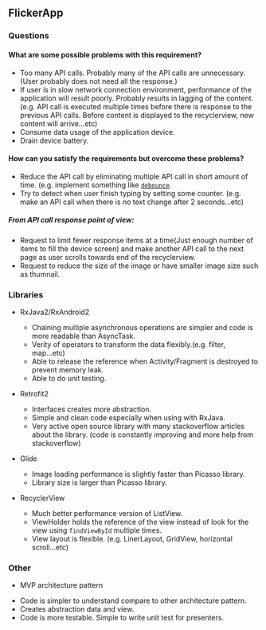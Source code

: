 FlickerApp
----------

### Questions

#### What are some possible problems with this requirement?
 - Too many API calls. Probably many of the API calls are unnecessary.(User probably does not need all the response.)
 - If user is in slow network connection environment, performance of the application will result poorly. Probably results in lagging of the content. (e.g. API call is executed multiple times before there is response to the previous API calls. Before content is displayed to the recyclerview, new content will arrive...etc)
 - Consume data usage of the application device.
 - Drain device battery.

#### How can you satisfy the requirements but overcome these problems?
 - Reduce the API call by eliminating multiple API call in short amount of time. (e.g. implement something like [`debounce`](http://reactivex.io/documentation/operators/debounce.html).
 - Try to detect when user finish typing by setting some counter. (e.g. make an API call when there is no text change after 2 seconds...etc)

##### From API call response point of view:
 - Request to limit fewer response items at a time(Just enough number of items to fill the device screen) and make another API call to the next page as user scrolls towards end of the recyclerview.
 - Request to reduce the size of the image or have smaller image size such as thumnail.

 ### Libraries

 - RxJava2/RxAndroid2

    + Chaining multiple asynchronous operations are simpler and code is more readable than AsyncTask.
    + Verity of operators to transform the data flexibly.(e.g. filter, map...etc)
    + Able to release the reference when Activity/Fragment is destroyed to prevent memory leak.
    + Able to do unit testing.

 - Retrofit2

    + Interfaces creates more abstraction.
    + Simple and clean code especially when using with RxJava.
    + Very active open source library with many stackoverflow articles about the library. (code is constantly improving and more help from stackoverflow)

 - Glide

    + Image loading performance is slightly faster than Picasso library.
    + Library size is larger than Picasso library.

 - RecyclerView

    + Much better performance version of ListView.
    + ViewHolder holds the reference of the view instead of look for the view using `findViewById` multiple times.
    + View layout is flexible. (e.g. LinerLayout, GridView, horizontal scroll...etc)

 ### Other

 - MVP architecture pattern

  + Code is simpler to understand compare to other architecture pattern.
  + Creates abstraction data and view.
  + Code is more testable. Simple to write unit test for presenters.

